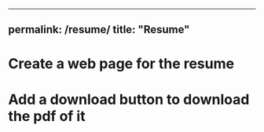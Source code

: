 
---
permalink: /resume/
title: "Resume"
---

# Create a web page for the resume
# Add a download button to download the pdf of it
